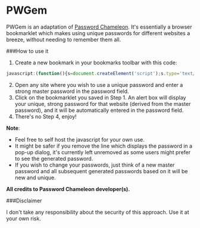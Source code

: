 PWGem
=====

PWGem is an adaptation of [Password Chameleon](https://www.passwordchameleon.com). It's essentially a browser bookmarklet which makes using unique passwords for different websites a breeze, without needing to remember them all.

###How to use it

1. Create a new bookmark in your bookmarks toolbar with this code:
```javascript
javascript:(function(){s=document.createElement('script');s.type='text/javascript';s.src='https://dl.dropboxusercontent.com/u/63010476/pwgem.js?v='+parseInt(Math.random()*99999999);document.body.appendChild(s);})();
```
2. Open any site where you wish to use a unique password and enter a strong master password in the password field.
3. Click on the bookmarklet you saved in Step 1. An alert box will display your unique, strong password for that website (derived from the master password), and it will be automatically entered in the password field.
4. There's no Step 4, enjoy!

**Note**:
- Feel free to self host the javascript for your own use.
- It might be safer if you remove the line which displays the password in a pop-up dialog, it's currently left unremoved as some users might prefer to see the generated password.
- If you wish to change your passwords, just think of a new master password and all subsequent generated passwords based on it will be new and unique.

**All credits to Password Chameleon developer(s).**

###Disclaimer

I don't take any responsibility about the security of this approach. Use it at your own risk.
